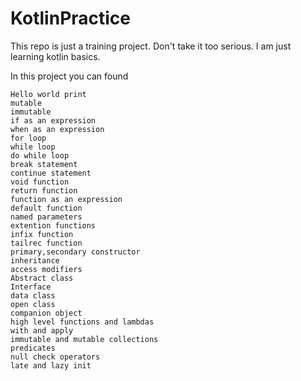 # KotlinPractice
This repo is just a training project. Don't take it too serious. I am just learning kotlin basics.

In this project you can found

    Hello world print
    mutable
    immutable
    if as an expression
    when as an expression
    for loop
    while loop
    do while loop
    break statement
    continue statement
    void function
    return function
    function as an expression
    default function
    named parameters
    extention functions
    infix function
    tailrec function
    primary,secondary constructor
    inheritance
    access modifiers
    Abstract class
    Interface
    data class
    open class
    companion object
    high level functions and lambdas
    with and apply
    immutable and mutable collections
    predicates
    null check operators
    late and lazy init

